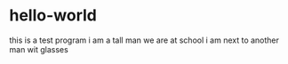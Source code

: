 # hello-world
this is a test program
i am a tall man
we are at school
i am next to another man wit glasses
